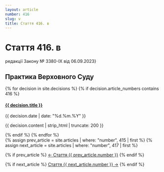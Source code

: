 ```yaml
---
layout: article
number: 416
slug: v
title: Стаття 416. в
---
```


# Стаття 416. в

редакції Закону № 3380-IX від 06.09.2023}

## Практика Верховного Суду

<div class="decisions-container">
{% for decision in site.decisions %}
  {% if decision.article_numbers contains 416 %}
    <div class="decision-item">
      <h4><a href="{{ decision.url }}">{{ decision.title }}</a></h4>
      <p class="decision-date">{{ decision.date | date: "%d.%m.%Y" }}</p>
      <p class="decision-excerpt">{{ decision.content | strip_html | truncate: 200 }}</p>
    </div>
  {% endif %}
{% endfor %}
</div>

<div class="article-navigation">
  {% assign prev_article = site.articles | where: "number", 415 | first %}
  {% assign next_article = site.articles | where: "number", 417 | first %}
  
  {% if prev_article %}
    <a href="{{ prev_article.url }}" class="prev-article">← Стаття {{ prev_article.number }}</a>
  {% endif %}
  
  {% if next_article %}
    <a href="{{ next_article.url }}" class="next-article">Стаття {{ next_article.number }} →</a>
  {% endif %}
</div>
